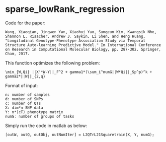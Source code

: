 # sparse_lowRank_regression

Code for the paper:

    Wang, Xiaoqian, Jingwen Yan, Xiaohui Yao, Sungeun Kim, Kwangsik Nho, Shannon L. Risacher, Andrew J. Saykin, Li Shen, and Heng Huang. "Longitudinal Genotype-Phenotype Association Study via Temporal Structure Auto-learning Predictive Model." In International Conference on Research in Computational Molecular Biology, pp. 287-302. Springer, Cham, 2017.
     
This function optimizes the following problem:

    \min_{W,Qi} ||X'*W-Y||_F^2 + gamma1*(\sum_i^numG||W*Qi||_Sp^p)^k + gamma2*||W||_{2,q}

Format of input:
    
    n: number of samples
    d: number of SNPs
    c: number of QTs
    X: dim*n SNP data
    Y: n*(cT) phenotype matrix
    numG: number of groups of tasks

Simply run the code in matlab as below:

    [outW, outQ, outObj, outNumIter] = L2QTrL21Squaretrain(X, Y, numG);
